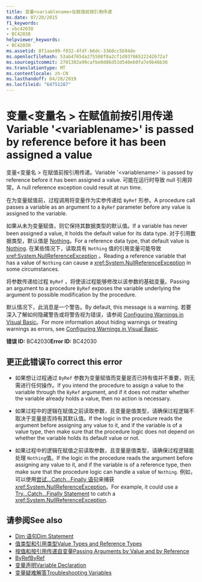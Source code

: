 ```yaml
---
title: 变量<variablename>在赋值前按引用传递
ms.date: 07/20/2015
f1_keywords:
- vbc42030
- BC42030
helpviewer_keywords:
- BC42030
ms.assetid: 8f1aae99-f032-4fdf-b6dc-3360cc5b94de
ms.openlocfilehash: 53ab4765da275508f8a2cf1d93786522242672a7
ms.sourcegitcommit: 2701302a99cafbe0d86d53d540eb0fa7e9b46b36
ms.translationtype: MT
ms.contentlocale: zh-CN
ms.lasthandoff: 04/28/2019
ms.locfileid: "64751287"
---
```

# <a name="variable-variablename-is-passed-by-reference-before-it-has-been-assigned-a-value"></a><span data-ttu-id="60f50-102">变量\<变量名 > 在赋值前按引用传递</span><span class="sxs-lookup"><span data-stu-id="60f50-102">Variable '\<variablename>' is passed by reference before it has been assigned a value</span></span>
<span data-ttu-id="60f50-103">变量\<变量名 > 在赋值前按引用传递。</span><span class="sxs-lookup"><span data-stu-id="60f50-103">Variable '\<variablename>' is passed by reference before it has been assigned a value.</span></span> <span data-ttu-id="60f50-104">可能在运行时导致 null 引用异常。</span><span class="sxs-lookup"><span data-stu-id="60f50-104">A null reference exception could result at run time.</span></span>  
  
 <span data-ttu-id="60f50-105">在为变量赋值前，过程调用将变量作为实参传递给 `ByRef` 形参。</span><span class="sxs-lookup"><span data-stu-id="60f50-105">A procedure call passes a variable as an argument to a `ByRef` parameter before any value is assigned to the variable.</span></span>  
  
 <span data-ttu-id="60f50-106">如果从未为变量赋值，则它保持其数据类型的默认值。</span><span class="sxs-lookup"><span data-stu-id="60f50-106">If a variable has never been assigned a value, it holds the default value for its data type.</span></span> <span data-ttu-id="60f50-107">对于引用数据类型，默认值是 [Nothing](../../visual-basic/language-reference/nothing.md)。</span><span class="sxs-lookup"><span data-stu-id="60f50-107">For a reference data type, that default value is [Nothing](../../visual-basic/language-reference/nothing.md).</span></span> <span data-ttu-id="60f50-108">在某些情况下，读取具有 `Nothing` 值的引用变量可能导致 <xref:System.NullReferenceException> 。</span><span class="sxs-lookup"><span data-stu-id="60f50-108">Reading a reference variable that has a value of `Nothing` can cause a <xref:System.NullReferenceException> in some circumstances.</span></span>  
  
 <span data-ttu-id="60f50-109">将参数传递给过程 `ByRef` ，将使该过程能够修改以该参数的基础变量。</span><span class="sxs-lookup"><span data-stu-id="60f50-109">Passing an argument to a procedure `ByRef` exposes the variable underlying the argument to possible modification by the procedure.</span></span>  
  
 <span data-ttu-id="60f50-110">默认情况下，此消息是一个警告。</span><span class="sxs-lookup"><span data-stu-id="60f50-110">By default, this message is a warning.</span></span> <span data-ttu-id="60f50-111">若要深入了解如何隐藏警告或将警告视为错误，请参阅 [Configuring Warnings in Visual Basic](/visualstudio/ide/configuring-warnings-in-visual-basic)。</span><span class="sxs-lookup"><span data-stu-id="60f50-111">For more information about hiding warnings or treating warnings as errors, see [Configuring Warnings in Visual Basic](/visualstudio/ide/configuring-warnings-in-visual-basic).</span></span>  
  
 <span data-ttu-id="60f50-112">**错误 ID:** BC42030</span><span class="sxs-lookup"><span data-stu-id="60f50-112">**Error ID:** BC42030</span></span>  
  
## <a name="to-correct-this-error"></a><span data-ttu-id="60f50-113">更正此错误</span><span class="sxs-lookup"><span data-stu-id="60f50-113">To correct this error</span></span>  
  
- <span data-ttu-id="60f50-114">如果想让过程通过 `ByRef` 参数为变量赋值而变量是否已持有值并不重要，则无需进行任何操作。</span><span class="sxs-lookup"><span data-stu-id="60f50-114">If you intend the procedure to assign a value to the variable through the `ByRef` argument, and if it does not matter whether the variable already holds a value, then no action is necessary.</span></span>  
  
- <span data-ttu-id="60f50-115">如果过程中的逻辑在赋值之前读取参数，且变量是值类型，请确保过程逻辑不取决于变量是否持有其默认值。</span><span class="sxs-lookup"><span data-stu-id="60f50-115">If the logic in the procedure reads the argument before assigning any value to it, and if the variable is of a value type, then make sure that the procedure logic does not depend on whether the variable holds its default value or not.</span></span>  
  
- <span data-ttu-id="60f50-116">如果过程中的逻辑在赋值之前读取参数，且变量是值类型，请确保过程逻辑能处理 `Nothing`值。</span><span class="sxs-lookup"><span data-stu-id="60f50-116">If the logic in the procedure reads the argument before assigning any value to it, and if the variable is of a reference type, then make sure that the procedure logic can handle a value of `Nothing`.</span></span> <span data-ttu-id="60f50-117">例如，可以使用[尝试...Catch...Finally 语句](../../visual-basic/language-reference/statements/try-catch-finally-statement.md)来捕获<xref:System.NullReferenceException>。</span><span class="sxs-lookup"><span data-stu-id="60f50-117">For example, it could use a [Try...Catch...Finally Statement](../../visual-basic/language-reference/statements/try-catch-finally-statement.md) to catch a <xref:System.NullReferenceException>.</span></span>  
  
## <a name="see-also"></a><span data-ttu-id="60f50-118">请参阅</span><span class="sxs-lookup"><span data-stu-id="60f50-118">See also</span></span>

- [<span data-ttu-id="60f50-119">Dim 语句</span><span class="sxs-lookup"><span data-stu-id="60f50-119">Dim Statement</span></span>](../../visual-basic/language-reference/statements/dim-statement.md)
- [<span data-ttu-id="60f50-120">值类型和引用类型</span><span class="sxs-lookup"><span data-stu-id="60f50-120">Value Types and Reference Types</span></span>](../../visual-basic/programming-guide/language-features/data-types/value-types-and-reference-types.md)
- [<span data-ttu-id="60f50-121">按值和按引用传递自变量</span><span class="sxs-lookup"><span data-stu-id="60f50-121">Passing Arguments by Value and by Reference</span></span>](../../visual-basic/programming-guide/language-features/procedures/passing-arguments-by-value-and-by-reference.md)
- [<span data-ttu-id="60f50-122">ByRef</span><span class="sxs-lookup"><span data-stu-id="60f50-122">ByRef</span></span>](../../visual-basic/language-reference/modifiers/byref.md)
- [<span data-ttu-id="60f50-123">变量声明</span><span class="sxs-lookup"><span data-stu-id="60f50-123">Variable Declaration</span></span>](../../visual-basic/programming-guide/language-features/variables/variable-declaration.md)
- [<span data-ttu-id="60f50-124">变量疑难解答</span><span class="sxs-lookup"><span data-stu-id="60f50-124">Troubleshooting Variables</span></span>](../../visual-basic/programming-guide/language-features/variables/troubleshooting-variables.md)
